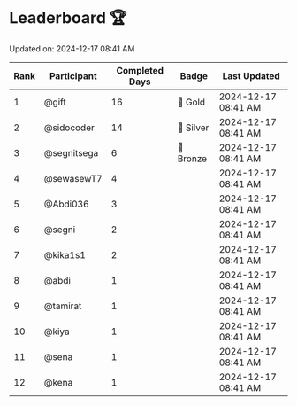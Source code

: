 # Leaderboard 🏆

Updated on: 2024-12-17 08:41 AM

| Rank | Participant       | Completed Days | Badge      | Last Updated         |
|------|-------------------|----------------|------------|----------------------|
| 1    | @gift             | 16             | 🏅 Gold     | 2024-12-17 08:41 AM |
| 2    | @sidocoder        | 14             | 🥈 Silver   | 2024-12-17 08:41 AM |
| 3    | @segnitsega       | 6              | 🥉 Bronze   | 2024-12-17 08:41 AM |
| 4    | @sewasewT7        | 4              |            | 2024-12-17 08:41 AM |
| 5    | @Abdi036          | 3              |            | 2024-12-17 08:41 AM |
| 6    | @segni            | 2              |            | 2024-12-17 08:41 AM |
| 7    | @kika1s1          | 2              |            | 2024-12-17 08:41 AM |
| 8    | @abdi             | 1              |            | 2024-12-17 08:41 AM |
| 9    | @tamirat          | 1              |            | 2024-12-17 08:41 AM |
| 10   | @kiya             | 1              |            | 2024-12-17 08:41 AM |
| 11   | @sena             | 1              |            | 2024-12-17 08:41 AM |
| 12   | @kena             | 1              |            | 2024-12-17 08:41 AM |
